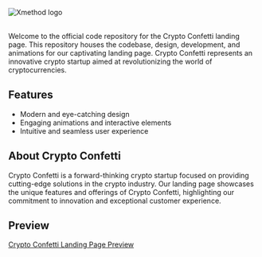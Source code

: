 ![Xmethod logo](https://uploads-ssl.webflow.com/62f6c539db7f3630ae6919df/64274c226a8fd997e22cda21_xmethod-logo.png) </br></br>

Welcome to the official code repository for the Crypto Confetti landing page. This repository houses the codebase, design, development, and animations for our captivating landing page. Crypto Confetti represents an innovative crypto startup aimed at revolutionizing the world of cryptocurrencies.

## Features

- Modern and eye-catching design
- Engaging animations and interactive elements
- Intuitive and seamless user experience

## About Crypto Confetti

Crypto Confetti is a forward-thinking crypto startup focused on providing cutting-edge solutions in the crypto industry. Our landing page showcases the unique features and offerings of Crypto Confetti, highlighting our commitment to innovation and exceptional customer experience.

## Preview
[Crypto Confetti Landing Page Preview](https://xmethod.de/confetti)
